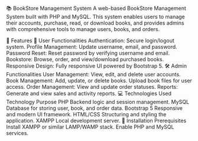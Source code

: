 📚 BookStore Management System
A web-based BookStore Management System built with PHP and MySQL. This system enables users to manage their accounts, purchase, read, or download books, and provides admins with comprehensive tools to manage users, books, and orders.

🌟 Features
👥 User Functionalities
Authentication:
Secure login/logout system.
Profile Management:
Update username, email, and password.
Password Reset:
Reset password by verifying username and email.
Bookstore:
Browse, order, and view/download purchased books.
Responsive Design:
Fully responsive UI powered by Bootstrap 5.
🛠️ Admin Functionalities
User Management:
View, edit, and delete user accounts.
Book Management:
Add, update, or delete books.
Upload book files for user access.
Order Management:
View and update order statuses.
Reports:
Generate and view sales and activity reports.
💻 Technologies Used
Technology	Purpose
PHP	Backend logic and session management.
MySQL	Database for storing user, book, and order data.
Bootstrap 5	Responsive and modern UI framework.
HTML/CSS	Structuring and styling the application.
XAMPP	Local development server.
🚀 Installation
Prerequisites
Install XAMPP or similar LAMP/WAMP stack.
Enable PHP and MySQL services.

